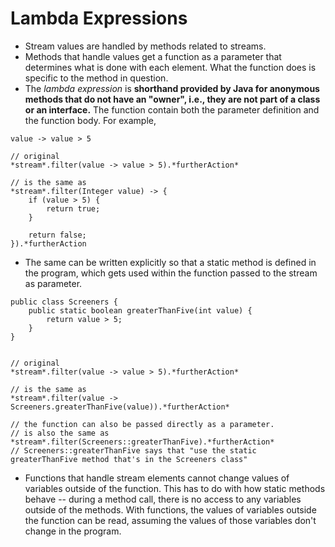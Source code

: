 # Lambda Expressions
* Stream values are handled by methods related to streams.
* Methods that handle values get a function as a parameter that determines what is done with each element. What the function does is specific to the method in question.
* The *lambda expression* is **shorthand provided by Java for anonymous methods that do not have an "owner", i.e., they are not part of a class or an interface.** The function contain both the parameter definition and the function body.
For example,
```
value -> value > 5

// original
*stream*.filter(value -> value > 5).*furtherAction*

// is the same as
*stream*.filter(Integer value) -> {
	if (value > 5) {
		return true;
	}

	return false;
}).*furtherAction
```
* The same can be written explicitly so that a static method is defined in the program, which gets used within the function passed to the stream as parameter.
```
public class Screeners {
	public static boolean greaterThanFive(int value) {
		return value > 5;
	}
}


// original
*stream*.filter(value -> value > 5).*furtherAction*

// is the same as
*stream*.filter(value -> Screeners.greaterThanFive(value)).*furtherAction*

// the function can also be passed directly as a parameter.
// is also the same as
*stream*.filter(Screeners::greaterThanFive).*furtherAction*
// Screeners::greaterThanFive says that "use the static greaterThanFive method that's in the Screeners class"
```
* Functions that handle stream elements cannot change values of variables outside of the function. This has to do with how static methods behave -- during a method call, there is no access to any variables outside of the methods. With functions, the values of variables outside the function can be read, assuming the values of those variables don't change in the program.
